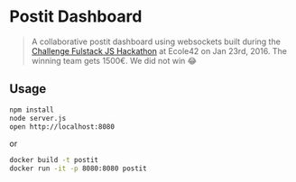 # Postit Dashboard

> A collaborative postit dashboard using websockets built during the [Challenge Fulstack JS Hackathon](http://challengefullstackjs.bemyapp.com) at Ecole42 on Jan 23rd, 2016. The winning team gets 1500€. We did not win 😂

## Usage

```sh
npm install
node server.js
open http://localhost:8080
```

or

```sh
docker build -t postit
docker run -it -p 8080:8080 postit
```
